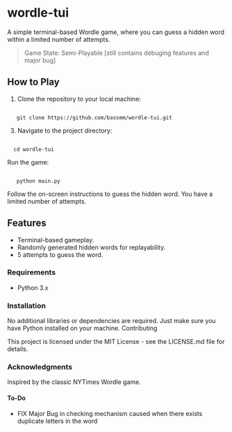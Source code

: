 # wordle-tui

A simple terminal-based Wordle game, where you can guess a hidden word within a limited number of attempts.
> Game State: Semi-Playable [still contains debuging features and major bug]

## How to Play

1. Clone the repository to your local machine:
```

   git clone https://github.com/bassmm/wordle-tui.git

```
3. Navigate to the project directory:
```

  cd wordle-tui

```
Run the game:
```

   python main.py

```    
Follow the on-screen instructions to guess the hidden word. You have a limited number of attempts.

## Features

  - Terminal-based gameplay.        
  - Randomly generated hidden words for replayability.
  - 5 attempts to guess the word.

### Requirements
- Python 3.x

### Installation

No additional libraries or dependencies are required. Just make sure you have Python installed on your machine.
Contributing

This project is licensed under the MIT License - see the LICENSE.md file for details.

### Acknowledgments
Inspired by the classic NYTimes Wordle game.

#### To-Do
- FIX Major Bug in checking mechanism caused when there exists duplicate letters in the word
